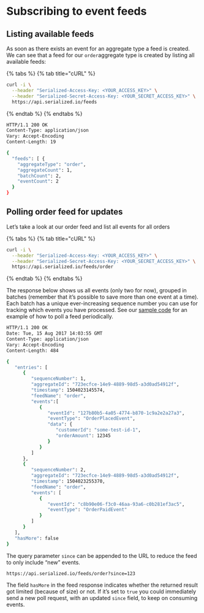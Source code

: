 # Subscribing to event feeds

## Listing available feeds

As soon as there exists an event for an aggregate type a feed is created. We can see that a feed for our `order`aggregate type is created by listing all available feeds:

{% tabs %}
{% tab title="cURL" %}
```bash
curl -i \
  --header "Serialized-Access-Key: <YOUR_ACCESS_KEY>" \
  --header "Serialized-Secret-Access-Key: <YOUR_SECRET_ACCESS_KEY>" \
  https://api.serialized.io/feeds
```
{% endtab %}
{% endtabs %}

```bash
HTTP/1.1 200 OK
Content-Type: application/json
Vary: Accept-Encoding
Content-Length: 19

{
  "feeds": [ {
    "aggregateType": "order",
    "aggregateCount": 1,
    "batchCount": 2,
    "eventCount": 2
  }
}
```

## Polling order feed for updates

Let’s take a look at our order feed and list all events for all orders

{% tabs %}
{% tab title="cURL" %}
```bash
curl -i \
  --header "Serialized-Access-Key: <YOUR_ACCESS_KEY>" \
  --header "Serialized-Secret-Access-Key: <YOUR_SECRET_ACCESS_KEY>" \
  https://api.serialized.io/feeds/order
```
{% endtab %}
{% endtabs %}

The response below shows us all events \(only two for now\), grouped in batches \(remember that it’s possible to save more than one event at a time\). Each batch has a unique ever-increasing sequence number you can use for tracking which events you have processed. See our [sample code](https://github.com/serialized-io/samples-java/tree/master/event-feed) for an example of how to poll a feed periodically.

```bash
HTTP/1.1 200 OK
Date: Tue, 15 Aug 2017 14:03:55 GMT
Content-Type: application/json
Vary: Accept-Encoding
Content-Length: 484

{  
   "entries": [  
      {  
         "sequenceNumber": 1,
         "aggregateId": "723ecfce-14e9-4889-98d5-a3d0ad54912f",
         "timestamp": 1504023145574,
         "feedName": "order",
         "events":[  
            {  
               "eventId": "127b80b5-4a05-4774-b870-1c9a2e2a27a3",
               "eventType": "OrderPlacedEvent",
               "data": {  
                  "customerId": "some-test-id-1",
                  "orderAmount": 12345
               }
            }
         ]
      },
      {  
         "sequenceNumber": 2,
         "aggregateId": "723ecfce-14e9-4889-98d5-a3d0ad54912f",
         "timestamp": 1504023255370,
         "feedName": "order",
         "events": [  
            {  
               "eventId": "c8b90e06-f3c0-46aa-93a6-c0b281ef3ac5",
               "eventType": "OrderPaidEvent"
            }
         ]
      }
   ],
   "hasMore": false
}
```

The query parameter `since` can be appended to the URL to reduce the feed to only include “new” events.

```text
https://api.serialized.io/feeds/order?since=123
```

The field `hasMore` in the feed response indicates whether the returned result got limited \(because of size\) or not. If it’s set to `true` you could immediately send a new poll request, with an updated `since` field, to keep on consuming events.

